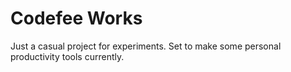 # Codefee Works

Just a casual project for experiments. Set to make some personal productivity tools currently.
